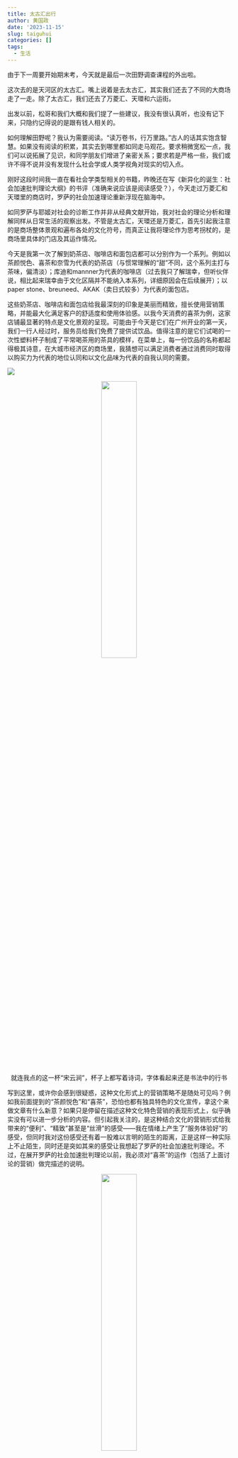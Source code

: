 ```yaml
---
title: 太古汇出行
author: 黄国政
date: '2023-11-15'
slug: taiguhui
categories: []
tags:
  - 生活
---
```


<!--more-->

由于下一周要开始期末考，今天就是最后一次田野调查课程的外出啦。

这次去的是天河区的太古汇。嘴上说着是去太古汇，其实我们还去了不同的大商场走了一走。除了太古汇，我们还去了万菱汇、天環和六运街。

出发以前，松哥和我们大概和我们提了一些建议，我没有很认真听，也没有记下来，只隐约记得说的是跟有钱人相关的。

如何理解田野呢？我认为需要阅读。“读万卷书，行万里路。”古人的话其实饱含智慧。如果没有阅读的积累，其实去到哪里都如同走马观花。要求稍微宽松一点，我们可以说拓展了见识，和同学朋友们增进了亲密关系；要求若是严格一些，我们或许不得不说并没有发现什么社会学或人类学视角对现实的切入点。

刚好这段时间我一直在看社会学类型相关的书籍，昨晚还在写《新异化的诞生：社会加速批判理论大纲》的书评（准确来说应该是阅读感受？），今天走过万菱汇和天環里的商店时，罗萨的社会加速理论重新浮现在脑海中。

如同罗萨与耶姬对社会的诊断工作并非从经典文献开始，我对社会的理论分析和理解同样从日常生活的观察出发。不管是太古汇，天環还是万菱汇，首先引起我注意的是商场整体景观和遍布各处的文化符号，而真正让我将理论作为思考拐杖的，是商场里具体的门店及其运作情况。

今天是我第一次了解到奶茶店、咖啡店和面包店都可以分别作为一个系列。例如以茶颜悦色、喜茶和奈雪为代表的奶茶店（与惯常理解的“甜”不同，这个系列主打与茶味，偏清淡）；库迪和mannner为代表的咖啡店（过去我只了解瑞幸，但听伙伴说，相比起来瑞幸由于文化区隔并不能纳入本系列，详细原因会在后续展开）；以paper stone、breuneed、AKAK（卖日式较多）为代表的面包店。

这些奶茶店、咖啡店和面包店给我最深刻的印象是美丽而精致，擅长使用营销策略，并能最大化满足客户的舒适度和使用体验感。以我今天消费的喜茶为例，这家店铺最显著的特点是文化景观的呈现。可能由于今天是它们在广州开业的第一天，我们一行人经过时，服务员给我们免费了提供试饮品。值得注意的是它们试喝的一次性塑料杯子制成了平常喝茶用的茶具的模样，在菜单上，每一份饮品的名称都起得极其诗意，在大城市经济区的商场里，我猜想可以满足消费者通过消费同时取得以购买力为代表的地位认同和以文化品味为代表的自我认同的需要。

![](/images/posts/2023/11/11-15-menu.jpg)

<center>
<img src="https://guozheng.rbind.io/images/posts/2023/11/11-15-poetry.jpg" alt="" width=40% height=40%>
<figcaption>就连我点的这一杯“宋云涧”，杯子上都写着诗词，字体看起来还是书法中的行书</figcaption>
</center>

写到这里，或许你会感到很疑惑，这种文化形式上的营销策略不是随处可见吗？例如我前面提到的“茶颜悦色”和“喜茶”，恐怕也都有独具特色的文化宣传，拿这个来做文章有什么新意？如果只是停留在描述这种文化特色营销的表现形式上，似乎确实没有可以进一步分析的内容。但引起我关注的，是这种结合文化的营销形式给我带来的“便利”、“精致”甚至是“丝滑”的感受——我在情绪上产生了“服务体验好”的感受，但同时我对这份感受还有着一股难以言明的陌生的距离，正是这样一种实际上不止陌生，同时还是突如其来的感受让我想起了罗萨的社会加速批判理论。不过，在展开罗萨的社会加速批判理论以前，我必须对“喜茶”的运作（包括了上面讨论的营销）做完描述的说明。

<center>
<img src="https://guozheng.rbind.io/images/posts/2023/11/11-15-mini-programs.jpg" alt="" width=40% height=40%>
<figcaption>喜茶的小程序</figcaption>
</center>

这是“喜茶”的点餐小程序。或许你同样会感到疑惑，一个普通的小程序有什么值得注意？类似的点餐小程序不是随处可见吗？的确如此，但不同于以往点餐，这一次在喜茶消费，从它们的文化包装引起我注意开始，我不自觉对喜茶的小程序也关注起来——界面的流畅程度和使用体验感，其中使用体验感包括UI设计的色彩、图片与文字的排版。一如喜茶在文化包装上给予了我一股精致、高雅的使用体验，小程序的界面与交互使用体验也大大增加了我在点餐过程中程序运作的使用流畅度，丰富了我的体验度。由于我在学习网页设计，所以对界面交互敏感度比较高，并不是随便设计都能达到相应的效果。

综上（终于要引出我想借用的罗萨的社会加速批判理论了），借助喜茶文化包装宣传的营销策略和点餐小程序运作，我想表达的是它们最明显的特征是精致、便利、流畅，一方面极大地满足了消费者的消费舒适度，另一方面则丰富了消费者的消费体验感。而值得关注的问题也在此时出现：在我们高度舒适与流畅（乃至丝滑）感受的背后，是谁为奶茶的诗意名称定义？是谁制作了UI界面精美的小程序？是谁制定了一整套复杂的营销和运作策略？这整一个设计过程和我们对从点餐到奶茶到手的过程的认识两者之间，距离有多遥远？

在这里，我需要引出罗萨在提出社会加速批判理论时重拾的概念：异化。

<center>
<img src="https://guozheng.rbind.io/images/posts/2023/11/11-15-rosa.jpg" alt="哈特穆特·罗萨">
<figcaption>哈特穆特·罗萨</figcaption>
</center>

我想思考的问题其实很简单。我知晓社会分工的精细化会带来不同专业领域的分化，如同今天的我们作为学术领域内的成员（暂时将大学生界定为这样一个定义尚未清晰的群体），当我们今天踏入奶茶饮品这一消费领域时，如果我们稍加注意，便会惊讶地发现看起来简简单单的一杯奶茶背后竟充满了各种领域的专业知识，有经济学的、心理学的、市场营销的、文学的和计算机的等等，而更让人感到惊讶的是这些不同领域的知识不仅在横向上与日俱增地扩展和交织在一起，同时在纵向上日益深入，变得更精细复杂。举一个简单的例子，可能过去的优乐美只有广告学知识和经济学知识等有限学科的身影，而且只有简单的文字描述和电视宣传，但今天一杯普通的奶茶不仅可以在互联网上数字化，而且包装盒上展示的文字还是我们叫不上名的古诗词。我们和生活之中周身物品似乎越来越”远“、越来越”陌生“，这种变化可能会带来什么后果？

这么一想，我看着眼前的奶茶，只觉得自己对它一无所知，再重新审视从服务员给予我免费饮品开始的预消费环节到最后消费的完成，虽然我的体验流畅且舒适，但其中还带有“丝滑”到几乎漂浮的感觉——我的体验感被满足了又好像被架空了，如同我从起点快速抵达终点，但过程没有摩擦，这让我感到一股奇怪的陌生的感觉。我确实消费了手中这杯奶茶，但我似乎只剩下了“被动”的消费能力，而失去了主动消费的能力。

这杯奶茶很陌生，我的感受也很陌生。

罗萨在《新异化的诞生：社会加速批判理论大纲》中提出，社会加速会带来异化，而通往“异化”的一个面向就包含物界的异化。他指出物界包括两种物体类型：我们生产出来的物，以及我们所消费的物。Habermas认为，人在最低限度上都会跟一些物体具有亲密的关系。罗萨则从社会加速的角度指出，我们与物界的关系会随着更替速度改变，长时间使用的物品可能会成为我们主观感受上自我的一部分，被我们内化，标志个人特质，变成“我们日常体验、身份认同、生命史的一部分”。换句话说，我们可以“扩展进物界“，物也会”变成自我栖居之处“，正因如此，泰勒称人是”多孔的“。但在加速社会，由于我们可以**很容易地增加生产速度，物品更新迭代的速度也很快，而维持和修理物的速度却提升得很慢**，物品的道德性消费会超越其物理性消费，比如我们越来越会在车子、计算机和手机等物品还没坏掉时就丢掉或替换它们。此外，罗萨还指出**我们所使用的物品变得越来越智能，越来越精细，这导致了我们与这些物品之间的鸿沟变得越来越大**。

> ”既有的经验在越来越快的创新之下会变得越来越没有价值。这让我们与物之间产生了异化，因为我们没有办法正确操作这些物，并且感觉非常糟糕，觉得不会用这些东西是自己的错。“
> 

> 对于我的旧的移动设备，我还知道要怎么设定时钟，但新的这个，我不知道；我根本没有时间去搞懂要怎么设置。在录音带时代，我知道要怎么录一首电台播放的歌，但现在新科技让我不知道该怎么弄。旧的手机，我知道怎么改变来电铃声，但新的我不知道怎么改。
> 

总结下来，罗萨所认为的人与物的异化是指**人与物关系的严重分离和陌生化**。

可能对于我身边的小伙伴来说，喝一杯奶茶是一件很简单的事情。换作我还在念中学的时候，我会抱有同样的想法，因为那时候如果要喝奶茶，只需要在线下随便找一家店面，拿起菜单挑好奶茶，然后”啪“地一声放下，大声告诉服务员即可。但现在奶茶店品牌层出不穷，茶颜悦色、喜茶、奈雪和益禾堂等牌子琳琅满目，同时不同口味、不同原料的奶茶也眼花缭乱，可能今天大受推崇的还是芋圆啵啵，明天就换成了杨枝甘露，后天又摇身一变变成海盐奶盖，每天都有新花样。此外，现在大家都习惯线上点单，小程序和微信支付都很方便，但各种优惠活动与票券充斥在菜单界面。以上种种要素层层加码，以致走进大商场时我都生不出喝奶茶的欲望，只因为我对它感到前所未有的陌生。我甚至会认为自己很”土”，不敢踏足其中。我想，这也是为什么今天听到大家和我科普大商场里流行的奶茶店、咖啡店和面包店时，我既为自己的无知感到惊讶，也为逐渐了解它们的存在而试图思索我与它们的关系[^q1]。

[^q1]: 值得一提的是，2023年2月23日，名为“遵义国旅漆姐”的豆友在豆瓣创建了一个名为“我不会XX | 我的人生新手村”的小组，截至2023年11月15日，已有组员113645人。小组的宗旨是希望提供一个类似游戏中的新手村平台，帮助组员适应社会化。虽然社会化是在社会加速以前便存在的事情，但在当下却以非正式的网络组织形式出现，我认为在某种程度上回应了社会加速现象。

在此，需要补充罗萨根据功能批判角度提出的去同步化概念，以对我与奶茶消费之间产生的“鸿沟”进行进一步分析。在罗萨的书中，去同步化是指事物之间加速能力大小不同所带来的诸多制度、过程和实践之间的界限的摩擦与张力（91）。如同我们与物的关系一般，我们对物的理解能力变化的速度已经难以跟上物的存在及其运作原理的变化速度[^q2]，虽然这并不会妨碍我们对它们的使用（实际上，我们并不需要十分清楚汽车的构造才能开车，也不需要学会电脑的拆修和组装才能使用电脑，不过当它们的功能变得愈加精细和复杂时，我们可能会面临和罗萨同样的苦恼，并花上一些时间适应），它们在尽力地丰富我们使用体验的同时，还尽可能最大化地简化了操作过程。但我认为，当我们愈发难以理解消费的物品时，我们应当警惕自主性在多大程度上让渡给了制造者，或是吉登斯口中的专家知识，以及在这消费的物之后，是否存在足以控制我们消费走向的力量。如同我第一次消费喜茶时，服务员的引导和小伙伴的介绍帮助我完成整一个过程，我感觉没有太大障碍，但我的状态是被动的，这杯奶茶从宣传到来到我的手上，我都对它感到难以言喻的陌生。同样的感受在我上周和姐姐一起吃饭时也有过，大商场里的餐厅菜单不仅琳琅满目，而且充斥着各种套餐与优惠券，如果是我，最后恐怕只能随意选择，而姐姐作为常客，还得再三衡量最后做出她所认为的相对经济和理性的选择。

[^q2]: 关于人与物了解和使用的关系，我想起了美国哲学家波西格在《禅与摩托车维修艺术》中讨论了人和科技的关系

<center>
<img src="https://guozheng.rbind.io/images/posts/2023/11/11-15-unknown.jpg" alt="" width=40% height=40%>
<figcaption>刚拿到奶茶的时候我竟然搞不清吸管应该插在哪里</figcaption>
</center>

尝试进行以上分析并非是要指出我们必须了解身边每一件物品的来源和机制原理，这也无法完全证明人与物之间在本质上发生了异化。毕竟罗萨在书中的结语也说到，他反复提及的”异化“概念在”定义上还相当模糊不清，也并没有形成一套完整的哲学方面的意涵“。但我认为当下人与物之间的关系确实在发生一种当人们稍加注意便可能会感到惊讶的分离和陌生化。而根据罗萨提供的社会加速和异化概念，我认为这种趋势值得我们尝试思考：这会给我们的生活带来怎样的影响？

让我们回到罗萨眼中的批判理论出发点，即追问“什么阻碍了我们的美好生活”。在我看来，人与物去同步化所带来的陌生可能导致的生活自主性让渡是阻碍我们美好生活的一种因素。而罗萨在基于人与物的分离和陌生化的讨论上，做出了关于生活变化的进一步分析。

早在一个世纪以前，瓦尔特·本雅明就区分了“体验”和“经验”的关系。**体验是片刻的，经验则会深深烙印在我们心中，跟我们的认同和生命历程联系在一起，而且对我们自己非常重要，会触动我们或是改变我们**。本雅明认为，我们可能到了一个体验很丰富，但经验很贫乏的时代。罗萨据此举出了看电视和旅行的例子，前者是“去感官化”和“去背景化”的，比如看电视时只需紧紧盯着屏幕，鼻子和皮肤等其他感官的知觉无需有意调用，同时，不管电视节目如何精彩，它与我们是谁没有关系，跟我们感觉如何、余生如何也都没有关系；而后者往往会驱使行动者全身心投入。由此，罗萨认为体验跟我们的内在状态没有“共鸣”，在体验类的活动里，“我们的行动或体验都只是’孤立的片段‘”，这些片段不会留下记忆痕迹，我们倾向于马上忘记它们。而这也十分符合加速社会，因为大部分的经验在此间“很快就会过时而无用了，人们总是要准备去面对无法预想到的新事物”。值得一提的是，本雅明在区分“体验”和“经历”时以纪念品举了例子，他认为纪念品可以作为“外在的记忆足迹”帮助我们回想体验的时刻。但今天，特种兵式的旅行，更新迭代、层出不穷的选择，愈发陌生复杂的事物，在所有这些因素的影响下，“这些东西不再跟我们诉说些什么了，它们’冷却‘了。它们不再有搅动我们内心的力量，因为它们就仅仅是外在的体验痕迹，而现在对我们来说已经完全没有意义了。”[^q3]正因如此，我们的“**体验时刻越来越丰富，但是生命经验越来越贫乏**”，结果便是“时间飞快流逝，却又在记忆里不着痕迹”，我们消费的商品以及背后的时间与我们相异，且无法有效整合到我们的生命经验之中。在这里，罗萨的论述实际上是从时间异化、物的异化联系到了自我的异化和社会的异化，即由于社会加速带来的我们与时间和物品的鸿沟会导致我们自身乃至我们与社会的关系出现问题。当社会加速，短时间里或许会留下丰富的体验，但记忆却不着痕迹，人们不仅可以快速道德性地消耗丰富的物品，还可以在短时间里发生大量的社会接触，例如在家里、在路上、在工作场所、在社交媒体上，一位社会行动者甚至可以在一两个小时里遇见许许多多不同的人，但我们却很难和哪怕一个人建立一段“太花时间”的“有共鸣的时间”，我们可能已经不大关心“别人的人生故事或人格问题”，也没有欲望向他人叙述自己的人生故事，因为在这快速变迁、快速相遇的世界里，陌生、效率、体验才是行之有效的主题。容易被我们忽视的，是“所有我们所经历的行动时刻和体验时刻，所有我们的抉择，我们所认识的人，我们需要的物，都是我们对自己人生的可能描述、确立我们身份认同的素材”，当它们都丝滑地掠过我们生命的地平线时，我们失去了“讲故事的能力”，自我的确定性变得脆弱，对他人的认识也将变得疏远、淡漠，我们与他人，与社会，和与世界的距离都是孤立地分割而开，以致当我们试图发出声音时，世界给予的只有巨大的沉默，而非共鸣。

![](/images/posts/2023/11/11-15-dommer.jpg)

[^q3]: 我突然想起过去买了一杯奈雪的奶茶，我大概听说过这个牌子口碑不错，但不是冲着它的口味，也不是“联名”（到现在我也不大搞得清什么是联名），只因为上面印有周杰伦的的图案而心生喜欢。在口味众多的选择里，周杰伦的图案让我想起每一晚聆听音乐的情绪，这显然深深嵌入在我的记忆中。

参考资料

1. 郑作彧：《化用的生活形式，还是共鸣的世界关系?——批判理论第四代的共识与分歧》， 社会科学(03)，2021-03-006.

2. 哈特穆特·罗萨：《新异化的诞生：社会加速批判理论大纲》，郑作彧译，上海人民出版社2018年版